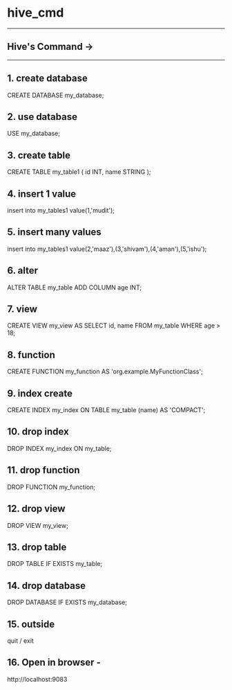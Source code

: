 # hive_cmd
**********************************************************
## Hive's Command ->
*********************************************************

## 1. create database
CREATE DATABASE my_database;

## 2. use database
USE my_database;

## 3. create table
CREATE TABLE my_table1 (
    id INT,
    name STRING
);

## 4. insert 1 value
insert into my_tables1 value(1,'mudit');

## 5. insert many values
insert into my_tables1 value(2,'maaz'),(3,'shivam'),(4,'aman'),(5,'ishu');

## 6. alter
ALTER TABLE my_table ADD COLUMN age INT;

## 7. view
CREATE VIEW my_view AS
SELECT id, name FROM my_table WHERE age > 18;


## 8. function
CREATE FUNCTION my_function AS 'org.example.MyFunctionClass';

## 9. index create
CREATE INDEX my_index ON TABLE my_table (name) AS 'COMPACT';


## 10. drop index
DROP INDEX my_index ON my_table;

## 11. drop function
DROP FUNCTION my_function;


## 12. drop view
DROP VIEW my_view;


## 13. drop table
DROP TABLE IF EXISTS my_table;


## 14. drop database
DROP DATABASE IF EXISTS my_database;


## 15. outside 
quit / exit


## 16. Open in browser - 
http://localhost:9083



